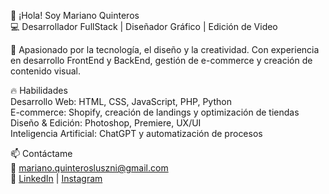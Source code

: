 👋 ¡Hola! Soy Mariano Quinteros<br>
💻 Desarrollador FullStack | Diseñador Gráfico | Edición de Video

🚀 Apasionado por la tecnología, el diseño y la creatividad. Con experiencia en desarrollo FrontEnd y BackEnd, gestión de e-commerce y creación de contenido visual.

🔥 Habilidades<br>
Desarrollo Web: HTML, CSS, JavaScript, PHP, Python <br>
E-commerce: Shopify, creación de landings y optimización de tiendas<br>
Diseño & Edición: Photoshop, Premiere, UX/UI<br>
Inteligencia Artificial: ChatGPT y automatización de procesos<br>


📫 Contáctame<br>
📩 mariano.quinterosluszni@gmail.com<br>
🔗 <a href="https://www.linkedin.com/in/mariano-quinteros-b5448194/">LinkedIn</a> | <a href="https://www.instagram.com/letus.music/">Instagram</a>

<!---
letus404/letus404 is a ✨ special ✨ repository because its `README.md` (this file) appears on your GitHub profile.
You can click the Preview link to take a look at your changes.
--->
